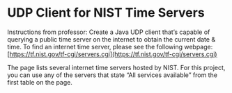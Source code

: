 # UDP Client for NIST Time Servers

Instructions from professor:
Create a Java UDP client that’s capable of querying a public time server on the internet
to obtain the current date & time.
To find an internet time server, please see the following webpage:
[https://tf.nist.gov/tf-cgi/servers.cgi](https://tf.nist.gov/tf-cgi/servers.cgi)

The page lists several internet time servers hosted by NIST. 
For this project, you can use any of the servers that state “All services available” from the first table on the page.
